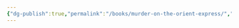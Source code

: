 ```yaml
---
{"dg-publish":true,"permalink":"/books/murder-on-the-orient-express/","title":"Murder on the Orient Express"}
---
```


